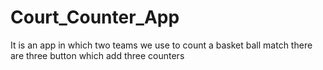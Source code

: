 # Court_Counter_App
It is an app in which two teams we use to count a basket ball match
there are three button which add three counters
